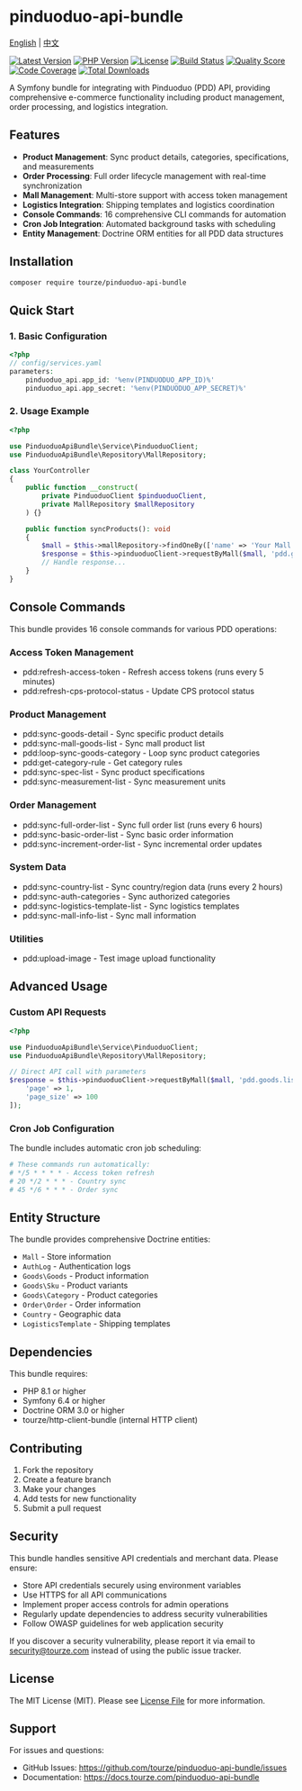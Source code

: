 # pinduoduo-api-bundle

[English](README.md) | [中文](README.zh-CN.md)

[![Latest Version](
https://img.shields.io/packagist/v/tourze/pinduoduo-api-bundle.svg?style=flat-square)](
https://packagist.org/packages/tourze/pinduoduo-api-bundle)
[![PHP Version](
https://img.shields.io/packagist/php-v/tourze/pinduoduo-api-bundle.svg?style=flat-square)](
https://packagist.org/packages/tourze/pinduoduo-api-bundle)
[![License](
https://img.shields.io/packagist/l/tourze/pinduoduo-api-bundle.svg?style=flat-square)](
https://packagist.org/packages/tourze/pinduoduo-api-bundle)
[![Build Status](
https://img.shields.io/github/actions/workflow/status/tourze/php-monorepo/ci.yml?style=flat-square)](
https://github.com/tourze/php-monorepo/actions)
[![Quality Score](
https://img.shields.io/scrutinizer/g/tourze/php-monorepo.svg?style=flat-square)](
https://scrutinizer-ci.com/g/tourze/php-monorepo)
[![Code Coverage](
https://img.shields.io/scrutinizer/coverage/g/tourze/php-monorepo.svg?style=flat-square)](
https://scrutinizer-ci.com/g/tourze/php-monorepo)
[![Total Downloads](
https://img.shields.io/packagist/dt/tourze/pinduoduo-api-bundle.svg?style=flat-square)](
https://packagist.org/packages/tourze/pinduoduo-api-bundle)

A Symfony bundle for integrating with Pinduoduo (PDD) API, providing comprehensive
e-commerce functionality including product management, order processing, and
logistics integration.

## Features

- **Product Management**: Sync product details, categories, specifications, and measurements
- **Order Processing**: Full order lifecycle management with real-time synchronization
- **Mall Management**: Multi-store support with access token management
- **Logistics Integration**: Shipping templates and logistics coordination
- **Console Commands**: 16 comprehensive CLI commands for automation
- **Cron Job Integration**: Automated background tasks with scheduling
- **Entity Management**: Doctrine ORM entities for all PDD data structures

## Installation

```bash
composer require tourze/pinduoduo-api-bundle
```

## Quick Start

### 1. Basic Configuration

```php
<?php
// config/services.yaml
parameters:
    pinduoduo_api.app_id: '%env(PINDUODUO_APP_ID)%'
    pinduoduo_api.app_secret: '%env(PINDUODUO_APP_SECRET)%'
```

### 2. Usage Example

```php
<?php

use PinduoduoApiBundle\Service\PinduoduoClient;
use PinduoduoApiBundle\Repository\MallRepository;

class YourController
{
    public function __construct(
        private PinduoduoClient $pinduoduoClient,
        private MallRepository $mallRepository
    ) {}

    public function syncProducts(): void
    {
        $mall = $this->mallRepository->findOneBy(['name' => 'Your Mall']);
        $response = $this->pinduoduoClient->requestByMall($mall, 'pdd.goods.list.get');
        // Handle response...
    }
}
```

## Console Commands

This bundle provides 16 console commands for various PDD operations:

### Access Token Management
- pdd:refresh-access-token - Refresh access tokens (runs every 5 minutes)
- pdd:refresh-cps-protocol-status - Update CPS protocol status

### Product Management
- pdd:sync-goods-detail - Sync specific product details
- pdd:sync-mall-goods-list - Sync mall product list
- pdd:loop-sync-goods-category - Loop sync product categories
- pdd:get-category-rule - Get category rules
- pdd:sync-spec-list - Sync product specifications
- pdd:sync-measurement-list - Sync measurement units

### Order Management
- pdd:sync-full-order-list - Sync full order list (runs every 6 hours)
- pdd:sync-basic-order-list - Sync basic order information
- pdd:sync-increment-order-list - Sync incremental order updates

### System Data
- pdd:sync-country-list - Sync country/region data (runs every 2 hours)
- pdd:sync-auth-categories - Sync authorized categories
- pdd:sync-logistics-template-list - Sync logistics templates
- pdd:sync-mall-info-list - Sync mall information

### Utilities
- pdd:upload-image - Test image upload functionality

## Advanced Usage

### Custom API Requests

```php
<?php

use PinduoduoApiBundle\Service\PinduoduoClient;
use PinduoduoApiBundle\Repository\MallRepository;

// Direct API call with parameters
$response = $this->pinduoduoClient->requestByMall($mall, 'pdd.goods.list.get', [
    'page' => 1,
    'page_size' => 100
]);
```

### Cron Job Configuration

The bundle includes automatic cron job scheduling:

```bash
# These commands run automatically:
# */5 * * * * - Access token refresh
# 20 */2 * * * - Country sync
# 45 */6 * * * - Order sync
```

## Entity Structure

The bundle provides comprehensive Doctrine entities:

- `Mall` - Store information
- `AuthLog` - Authentication logs
- `Goods\Goods` - Product information
- `Goods\Sku` - Product variants
- `Goods\Category` - Product categories
- `Order\Order` - Order information
- `Country` - Geographic data
- `LogisticsTemplate` - Shipping templates

## Dependencies

This bundle requires:

- PHP 8.1 or higher
- Symfony 6.4 or higher
- Doctrine ORM 3.0 or higher
- tourze/http-client-bundle (internal HTTP client)

## Contributing

1. Fork the repository
2. Create a feature branch
3. Make your changes
4. Add tests for new functionality
5. Submit a pull request

## Security

This bundle handles sensitive API credentials and merchant data. Please ensure:

- Store API credentials securely using environment variables
- Use HTTPS for all API communications
- Implement proper access controls for admin operations
- Regularly update dependencies to address security vulnerabilities
- Follow OWASP guidelines for web application security

If you discover a security vulnerability, please report it via email to security@tourze.com
instead of using the public issue tracker.

## License

The MIT License (MIT). Please see [License File](LICENSE) for more information.

## Support

For issues and questions:
- GitHub Issues: https://github.com/tourze/pinduoduo-api-bundle/issues
- Documentation: https://docs.tourze.com/pinduoduo-api-bundle
